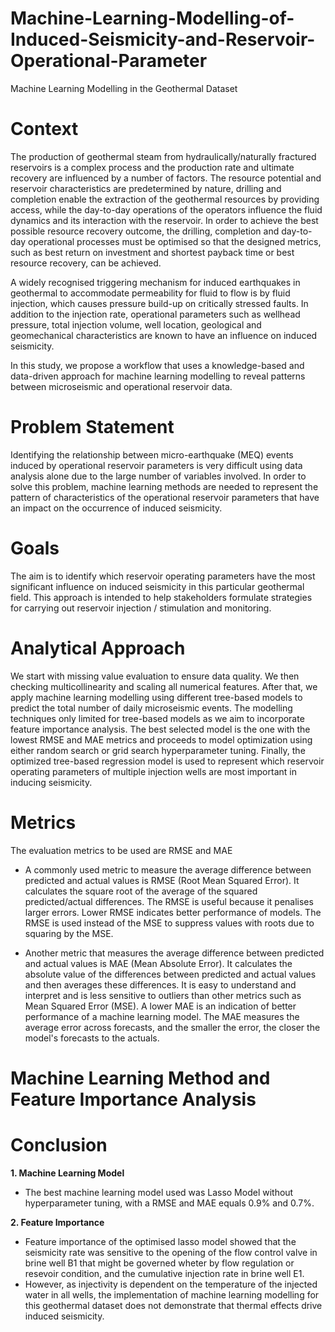 # Machine-Learning-Modelling-of-Induced-Seismicity-and-Reservoir-Operational-Parameter
Machine Learning Modelling in the Geothermal Dataset

# Context
The production of geothermal steam from hydraulically/naturally fractured reservoirs is a complex process and the production rate and ultimate recovery are influenced by a number of factors. The resource potential and reservoir characteristics are predetermined by nature, drilling and completion enable the extraction of the geothermal resources by providing access, while the day-to-day operations of the operators influence the fluid dynamics and its interaction with the reservoir. In order to achieve the best possible resource recovery outcome, the drilling, completion and day-to-day operational processes must be optimised so that the designed metrics, such as best return on investment and shortest payback time or best resource recovery, can be achieved. 

A widely recognised triggering mechanism for induced earthquakes in geothermal to accommodate permeability for fluid to flow is by fluid injection, which causes pressure build-up on critically stressed faults. In addition to the injection rate, operational parameters such as wellhead pressure, total injection volume, well location, geological and geomechanical characteristics are known to have an influence on induced seismicity. 

In this study, we propose a workflow that uses a knowledge-based and data-driven approach for machine learning modelling to reveal patterns between microseismic and operational reservoir data.

# Problem Statement
Identifying the relationship between micro-earthquake (MEQ) events induced by operational reservoir parameters is very difficult using data analysis alone due to the large number of variables involved. In order to solve this problem, machine learning methods are needed to represent the pattern of characteristics of the operational reservoir parameters that have an impact on the occurrence of induced seismicity.

# Goals
The aim is to identify which reservoir operating parameters have the most significant influence on induced seismicity in this particular geothermal field. This approach is intended to help stakeholders formulate strategies for carrying out reservoir injection / stimulation and monitoring.

# Analytical Approach
We start with missing value evaluation to ensure data quality. We then checking multicollinearity and scaling all numerical features. After that, we apply machine learning modelling using different tree-based models to predict the total number of daily microseismic events. The modelling techniques only limited for tree-based models as we aim to incorporate feature importance analysis. The best selected model is the one with the lowest RMSE and MAE metrics and proceeds to model optimization using either random search or grid search hyperparameter tuning. Finally, the optimized tree-based regression model is used to represent which reservoir operating parameters of multiple injection wells are most important in inducing seismicity. 

# Metrics
The evaluation metrics to be used are RMSE and MAE

* A commonly used metric to measure the average difference between predicted and actual values is RMSE (Root Mean Squared Error). It calculates the square root of the average of the squared predicted/actual differences. The RMSE is useful because it penalises larger errors. Lower RMSE indicates better performance of models. The RMSE is used instead of the MSE to suppress values with roots due to squaring by the MSE.

* Another metric that measures the average difference between predicted and actual values is MAE (Mean Absolute Error). It calculates the absolute value of the differences between predicted and actual values and then averages these differences. It is easy to understand and interpret and is less sensitive to outliers than other metrics such as Mean Squared Error (MSE). A lower MAE is an indication of better performance of a machine learning model. The MAE measures the average error across forecasts, and the smaller the error, the closer the model's forecasts to the actuals.

# Machine Learning Method and Feature Importance Analysis


# Conclusion
**1. Machine Learning Model**
- The best machine learning model used was Lasso Model without hyperparameter tuning, with a RMSE and MAE equals 0.9% and 0.7%. 

**2. Feature Importance**
- Feature importance of the optimised lasso model showed that the seismicity rate was sensitive to the opening of the flow control valve in brine well B1 that might be governed wheter by flow regulation or resevoir condition, and the cumulative injection rate in brine well E1.
- However, as injectivity is dependent on the temperature of the injected water in all wells, the implementation of machine learning modelling for this geothermal dataset does not demonstrate that thermal effects drive induced seismicity.
